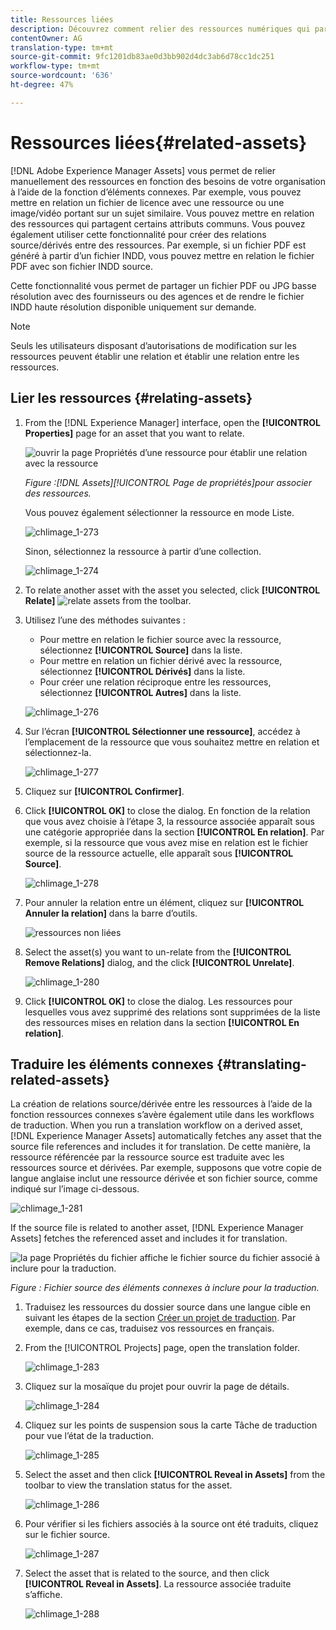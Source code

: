 ```yaml
---
title: Ressources liées
description: Découvrez comment relier des ressources numériques qui partagent certains attributs communs. Créez également des relations dérivées de la source entre les ressources numériques.
contentOwner: AG
translation-type: tm+mt
source-git-commit: 9fc1201db83ae0d3bb902d4dc3ab6d78cc1dc251
workflow-type: tm+mt
source-wordcount: '636'
ht-degree: 47%

---
```



# Ressources liées{#related-assets}

[!DNL Adobe Experience Manager Assets] vous permet de relier manuellement des ressources en fonction des besoins de votre organisation à l’aide de la fonction d’éléments connexes. Par exemple, vous pouvez mettre en relation un fichier de licence avec une ressource ou une image/vidéo portant sur un sujet similaire. Vous pouvez mettre en relation des ressources qui partagent certains attributs communs. Vous pouvez également utiliser cette fonctionnalité pour créer des relations source/dérivés entre des ressources. Par exemple, si un fichier PDF est généré à partir d’un fichier INDD, vous pouvez mettre en relation le fichier PDF avec son fichier INDD source.

Cette fonctionnalité vous permet de partager un fichier PDF ou JPG basse résolution avec des fournisseurs ou des agences et de rendre le fichier INDD haute résolution disponible uniquement sur demande.

>[!NOTE]
>
>Seuls les utilisateurs disposant d’autorisations de modification sur les ressources peuvent établir une relation et établir une relation entre les ressources.

## Lier les ressources {#relating-assets}

1. From the [!DNL Experience Manager] interface, open the **[!UICONTROL Properties]** page for an asset that you want to relate.

   ![ouvrir la page Propriétés d’une ressource pour établir une relation avec la ressource](assets/asset-properties-relate-assets.png)

   *Figure :[!DNL Assets][!UICONTROL Page de propriétés]pour associer des ressources.*

   Vous pouvez également sélectionner la ressource en mode Liste.

   ![chlimage_1-273](assets/chlimage_1-273.png)

   Sinon, sélectionnez la ressource à partir d’une collection.

   ![chlimage_1-274](assets/chlimage_1-274.png)

1. To relate another asset with the asset you selected, click **[!UICONTROL Relate]** ![relate assets](assets/do-not-localize/link-relate.png) from the toolbar.
1. Utilisez l’une des méthodes suivantes :

   * Pour mettre en relation le fichier source avec la ressource, sélectionnez **[!UICONTROL Source]** dans la liste.
   * Pour mettre en relation un fichier dérivé avec la ressource, sélectionnez **[!UICONTROL Dérivés]** dans la liste.
   * Pour créer une relation réciproque entre les ressources, sélectionnez **[!UICONTROL Autres]** dans la liste.

   ![chlimage_1-276](assets/chlimage_1-276.png)

1. Sur l’écran **[!UICONTROL Sélectionner une ressource]**, accédez à l’emplacement de la ressource que vous souhaitez mettre en relation et sélectionnez-la.

   ![chlimage_1-277](assets/chlimage_1-277.png)

1. Cliquez sur **[!UICONTROL Confirmer]**.
1. Click **[!UICONTROL OK]** to close the dialog. En fonction de la relation que vous avez choisie à l’étape 3, la ressource associée apparaît sous une catégorie appropriée dans la section **[!UICONTROL En relation]**. Par exemple, si la ressource que vous avez mise en relation est le fichier source de la ressource actuelle, elle apparaît sous **[!UICONTROL Source]**.

   ![chlimage_1-278](assets/chlimage_1-278.png)

1. Pour annuler la relation entre un élément, cliquez sur **[!UICONTROL Annuler la relation]** dans la barre d’outils.

   ![ressources non liées](assets/do-not-localize/link-unrelate-icon.png)

1. Select the asset(s) you want to un-relate from the **[!UICONTROL Remove Relations]** dialog, and the click **[!UICONTROL Unrelate]**.

   ![chlimage_1-280](assets/chlimage_1-280.png)

1. Click **[!UICONTROL OK]** to close the dialog. Les ressources pour lesquelles vous avez supprimé des relations sont supprimées de la liste des ressources mises en relation dans la section **[!UICONTROL En relation]**.

## Traduire les éléments connexes {#translating-related-assets}

La création de relations source/dérivée entre les ressources à l’aide de la fonction ressources connexes s’avère également utile dans les workflows de traduction. When you run a translation workflow on a derived asset, [!DNL Experience Manager Assets] automatically fetches any asset that the source file references and includes it for translation. De cette manière, la ressource référencée par la ressource source est traduite avec les ressources source et dérivées. Par exemple, supposons que votre copie de langue anglaise inclut une ressource dérivée et son fichier source, comme indiqué sur l’image ci-dessous.

![chlimage_1-281](assets/chlimage_1-281.png)

If the source file is related to another asset, [!DNL Experience Manager Assets] fetches the referenced asset and includes it for translation.

![la page Propriétés du fichier affiche le fichier source du fichier associé à inclure pour la traduction.](assets/asset-properties-source-asset.png)

*Figure : Fichier source des éléments connexes à inclure pour la traduction.*

1. Traduisez les ressources du dossier source dans une langue cible en suivant les étapes de la section [Créer un projet de traduction](translation-projects.md#create-a-new-translation-project). Par exemple, dans ce cas, traduisez vos ressources en français.

1. From the [!UICONTROL Projects] page, open the translation folder.

   ![chlimage_1-283](assets/chlimage_1-283.png)

1. Cliquez sur la mosaïque du projet pour ouvrir la page de détails.

   ![chlimage_1-284](assets/chlimage_1-284.png)

1. Cliquez sur les points de suspension sous la carte Tâche de traduction pour vue l’état de la traduction.

   ![chlimage_1-285](assets/chlimage_1-285.png)

1. Select the asset and then click **[!UICONTROL Reveal in Assets]** from the toolbar to view the translation status for the asset.

   ![chlimage_1-286](assets/chlimage_1-286.png)

1. Pour vérifier si les fichiers associés à la source ont été traduits, cliquez sur le fichier source.

   ![chlimage_1-287](assets/chlimage_1-287.png)

1. Select the asset that is related to the source, and then click **[!UICONTROL Reveal in Assets]**. La ressource associée traduite s’affiche.

   ![chlimage_1-288](assets/chlimage_1-288.png)
